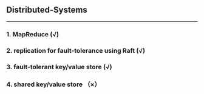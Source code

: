 ## Distributed-Systems

------

### 1. MapReduce (√)

### 2. replication for fault-tolerance using Raft (√)

### 3. fault-tolerant key/value store (√)

### 4. shared key/value store （×）
